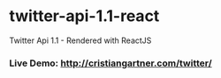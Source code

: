 # twitter-api-1.1-react
Twitter Api 1.1 - Rendered with ReactJS 
### Live Demo: http://cristiangartner.com/twitter/

